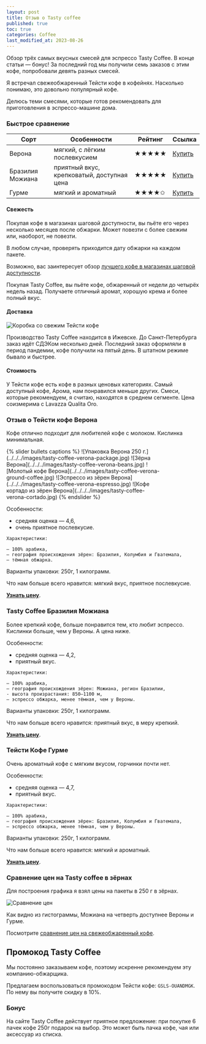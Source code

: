 ```yaml
---
layout: post
title: Отзыв о Tasty coffee
published: true
toc: true
categories: Coffee
last_modified_at: 2023-08-26
---
```


Обзор трёх самых вкусных смесей для эспрессо Tasty Coffee. В конце статьи — бонус!
За последний год мы получили семь заказов с этим кофе, попробовали девять разных смесей.

Я встречал свежеобжаренный Тейсти кофе в кофейнях. Насколько понимаю, это довольно популярный кофе.

Делюсь теми смесями, которые готов рекомендовать для приготовления в эспрессо-машине дома.

### Быстрое сравнение

Сорт | Особенности | Рейтинг | Ссылка
------------ | ------------- |------|---
Верона | мягкий, с лёгким послевкусием | ★★★★★ | <a href="{{ site.url }}/tasty-coffee-verona/?erid=LatgBkMrh">Купить</a>
Бразилия Можиана | приятный вкус, крепковатый, доступная цена | ★★★★★ | <a href="{{ site.url }}/tasty-coffee-mogiana/?erid=LatgBkMrh">Купить</a>
Гурме | мягкий и ароматный | ★★★★✩ | <a href="{{ site.url }}/tasty-coffee-gourmet/?erid=LatgBkMrh">Купить</a>

#### Свежесть

Покупая кофе в магазинах шаговой доступности, вы пьёте его через несколько месяцев после обжарки. Может повезти с более свежим или, наоборот, не повезти.

В любом случае, проверять приходится дату обжарки на каждом пакете.

<div class="content-box-green"> 
Возможно, вас заинтересует обзор <a href="{{ site.url }}/coffee/Luchshiy-zernovoy-kofe.html">лучшего кофе в магазинах шаговой доступности</a>.
</div>

Покупая Tasty Coffee, вы пьёте кофе, обжаренный от недели до четырёх недель назад. Получаете отличный аромат, хорошую крема и более полный вкус.

#### Доставка

![Коробка со свежим Тейсти кофе](../../../images/tasty-coffee-box.jpg)

Производство Tasty Coffee находится в Ижевске. До Санкт-Петербурга заказ идёт СДЭКом несколько дней. Последний заказ оформляли в период пандемии, кофе получили на пятый день.
В штатном режиме бывало и быстрее.


#### Стоимость

У Тейсти кофе есть кофе в разных ценовых категориях. Самый доступный кофе, Арома, нам понравился меньше других.
Смеси, которые рекомендуем, я считаю, находятся в среднем сегменте. Цена соизмерима с Lavazza Qualita Oro.

### Отзыв о Тейсти кофе Верона

Кофе отлично подходит для любителей кофе с молоком. Кислинка минимальная.
<div style="max-height: 533px;max-width:400px">
{% slider  bullets captions %}
  ![Упаковка Верона 250 г.](../../../images/tasty-coffee-verona-package.jpg)
  ![Зёрна Верона](../../../images/tasty-coffee-verona-beans.jpg)
  ![Молотый кофе Верона](../../../images/tasty-coffee-verona-ground-coffee.jpg)
  ![Эспрессо из зёрен Верона](../../../images/tasty-coffee-verona-espresso.jpg)
  ![Кофе кортадо из зёрен Верона](../../../images/tasty-coffee-verona-cortado.jpg)
{% endslider %}
</div>

Особенности:

- средняя оценка — 4,6,
- очень приятное послевкусие.


```
Характеристики:

— 100% арабика,
– география происхождения зёрен: Бразилия, Колумбия и Гватемала,
– тёмная обжарка.
```

Варианты упаковки: 250г, 1 килограмм.

Что нам больше всего нравится: мягкий вкус, приятное послевкусие.

**<a href="{{ site.url }}/tasty-coffee-verona/?erid=LatgBkMrh">Узнать цену</a>**.

### Tasty Coffee Бразилия Можиана

Более крепкий кофе, больше понравится тем, кто любит эспрессо. Кислинки больше, чем у Вероны.
А цена ниже.

Особенности:

- средняя оценка — 4,2,
- приятный вкус.


```
Характеристики:

— 100% арабика,
– география происхождения зёрен: Можиана, регион Бразилии,
- высота произрастания: 850–1100 м,
– эспрессо обжарка, менее тёмная, чем у Вероны.
```

Варианты упаковки: 250г, 1 килограмм.

Что нам больше всего нравится: приятный вкус, в меру крепкий.

**<a href="{{ site.url }}/tasty-coffee-mogiana/?erid=LatgBkMrh">Узнать цену</a>**.

### Тейсти Кофе Гурме

Очень ароматный кофе с мягким вкусом, горчинки почти нет.

Особенности:

- средняя оценка — 4,7,
- приятный вкус.


```
Характеристики:

— 100% арабика,
– география происхождения зёрен: Бразилия, Колумбия и Гватемала,
– эспрессо обжарка, менее тёмная, чем у Вероны.
```

Варианты упаковки: 250г, 1 килограмм.

Что нам больше всего нравится: мягкий и ароматный.

**<a href="{{ site.url }}/tasty-coffee-gourmet/?erid=LatgBkMrh">Узнать цену</a>**.

### Сравнение цен на Tasty coffee в зёрнах

Для построения графика я взял цены на пакеты в 250 г в зёрнах.

![Сравнение цен](../../../images/tasty-coffee-prices.png)

Как видно из гистограммы, Можиана на четверть доступнее Вероны и Гурме.

<div class="content-box-green"> 
Посмотрите <a href="{{ site.url }}/coffee/Sravnenie-tsen-na-svezhiy-kofe.html">сравнение цен на свежеобжаренный кофе</a>.
</div>

## Промокод Tasty Coffee
Мы постоянно заказываем кофе, поэтому искренне рекомендуем эту компанию-обжарщика.

Предлагаем воспользоваться промокодом Тейсти кофе: `GSLS-OUANDMGK`. По нему вы получите скидку в 10%.

### Бонус
На сайте Tasty Coffee действует приятное предложение: при покупке 6 пачек кофе 250г подарок на выбор. Это может быть пачка кофе, чая или аксессуар из списка.